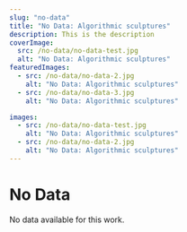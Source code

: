 ```yaml
---
slug: "no-data"
title: "No Data: Algorithmic sculptures"
description: This is the description
coverImage:
  src: /no-data/no-data-test.jpg
  alt: "No Data: Algorithmic sculptures"
featuredImages:
  - src: /no-data/no-data-2.jpg
    alt: "No Data: Algorithmic sculptures"
  - src: /no-data/no-data-3.jpg
    alt: "No Data: Algorithmic sculptures"

images:
  - src: /no-data/no-data-test.jpg
    alt: "No Data: Algorithmic sculptures"
  - src: /no-data/no-data-2.jpg
    alt: "No Data: Algorithmic sculptures"
---
```


# No Data

No data available for this work.
